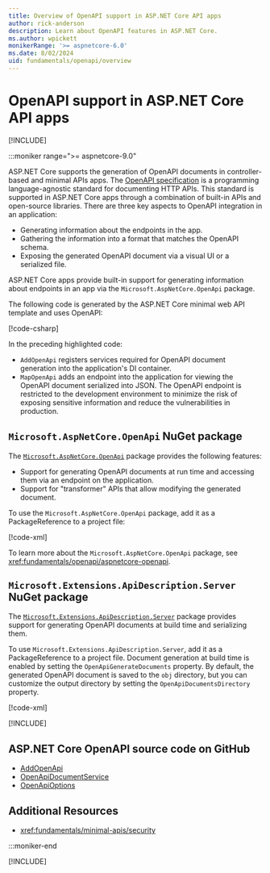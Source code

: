 ```yaml
---
title: Overview of OpenAPI support in ASP.NET Core API apps
author: rick-anderson
description: Learn about OpenAPI features in ASP.NET Core.
ms.author: wpickett
monikerRange: '>= aspnetcore-6.0'
ms.date: 8/02/2024
uid: fundamentals/openapi/overview
---
```

# OpenAPI support in ASP.NET Core API apps

[!INCLUDE[](~/includes/not-latest-version.md)]

:::moniker range=">= aspnetcore-9.0"

ASP.NET Core supports the generation of OpenAPI documents in controller-based and minimal APIs apps.
The [OpenAPI specification](https://spec.openapis.org/oas/latest.html) is a programming language-agnostic standard for documenting HTTP APIs. This standard is supported in ASP.NET Core apps through a combination of built-in APIs and open-source libraries. There are three key aspects to OpenAPI integration in an application:

* Generating information about the endpoints in the app.
* Gathering the information into a format that matches the OpenAPI schema.
* Exposing the generated OpenAPI document via a visual UI or a serialized file.

ASP.NET Core apps provide built-in support for generating information about endpoints in an app via the `Microsoft.AspNetCore.OpenApi` package.

<!-- TODO: Merge content from controllers overview here, as appropriate -->

The following code is generated by the ASP.NET Core minimal web API template and uses OpenAPI:

[!code-csharp[](~/fundamentals/openapi/samples/9.x/WebMinOpenApi/Program.cs?name=snippet_default&highlight=5,9-12)]

In the preceding highlighted code:

* `AddOpenApi` registers services required for OpenAPI document generation into the application's DI container.
* `MapOpenApi` adds an endpoint into the application for viewing the OpenAPI document serialized into JSON. The OpenAPI endpoint is restricted to the development environment to minimize the risk of exposing sensitive information and reduce the vulnerabilities in production.

<a name="openapinuget"></a>

## `Microsoft.AspNetCore.OpenApi` NuGet package

The [`Microsoft.AspNetCore.OpenApi`](https://www.nuget.org/packages/Microsoft.AspNetCore.OpenApi/) package provides the following features:

* Support for generating OpenAPI documents at run time and accessing them via an endpoint on the application.
* Support for "transformer" APIs that allow modifying the generated document.

To use the `Microsoft.AspNetCore.OpenApi` package, add it as a PackageReference to a project file:

[!code-xml[](~/fundamentals/openapi/samples/9.x/WebMinOpenApi/projectFile.xml?highlight=15)]

To learn more about the `Microsoft.AspNetCore.OpenApi` package, see <xref:fundamentals/openapi/aspnetcore-openapi>.

## `Microsoft.Extensions.ApiDescription.Server` NuGet package

The [`Microsoft.Extensions.ApiDescription.Server`](https://www.nuget.org/packages/Microsoft.Extensions.ApiDescription.Server/) package provides support for generating OpenAPI documents at build time and serializing them.

To use `Microsoft.Extensions.ApiDescription.Server`, add it as a PackageReference to a project file.
Document generation at build time is enabled by setting the `OpenApiGenerateDocuments` property.
By default, the generated OpenAPI document is saved to the `obj` directory, but you can customize
the output directory by setting the `OpenApiDocumentsDirectory` property.

[!code-xml[](~/fundamentals/openapi/samples/9.x/WebMinOpenApi/projectFile.xml?highlight=9-12,16-19)]

<!-- Include makes it trivial to move this anywhere in the doc OR add to other docs-->
[!INCLUDE[](~/fundamentals/openapi/includes/api_endpoint_operation.md)]

## ASP.NET Core OpenAPI source code on GitHub

* [AddOpenApi](https://github.com/dotnet/aspnetcore/blob/main/src/OpenApi/src/Extensions/OpenApiServiceCollectionExtensions.cs)
* [OpenApiDocumentService](https://github.com/dotnet/aspnetcore/blob/main/src/OpenApi/src/Services/OpenApiDocumentService.cs)
* [OpenApiOptions](https://github.com/dotnet/aspnetcore/blob/main/src/OpenApi/src/Services/OpenApiOptions.cs)

## Additional Resources

* <xref:fundamentals/minimal-apis/security>

:::moniker-end

[!INCLUDE[](~/fundamentals/openapi/includes/overview6-8.md)]
